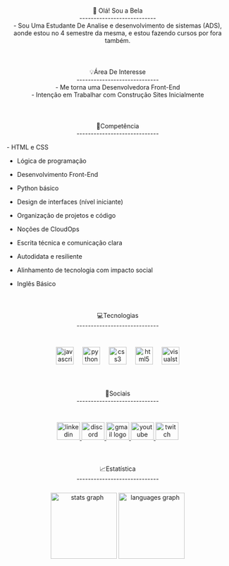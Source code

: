 <br clear="both">

<p align="center">🌸 Olá! Sou a Bela<br>---------------------------<br>- Sou Uma Estudante De Analise e desenvolvimento de sistemas (ADS),<br>aonde estou no 4 semestre da mesma, e estou fazendo cursos por fora também.</p>

###

<br clear="both">

<p align="center">💡Área De Interesse<br>-----------------------------<br>- Me torna uma Desenvolvedora Front-End<br>- Intenção em Trabalhar com Construção Sites Inicialmente</p>

###

<br clear="both">

<p align="center">💼Competência<br>-----------------------------<br></p>

<p> 
- HTML e CSS

- Lógica de programação

- Desenvolvimento Front-End

- Python básico

- Design de interfaces (nível iniciante)

- Organização de projetos e código

- Noções de CloudOps

- Escrita técnica e comunicação clara

- Autodidata e resiliente

- Alinhamento de tecnologia com impacto social
  
- Inglês Básico </p>

###

<br clear="both">

<p align="center">💻Tecnologias<br>-----------------------------</p>

###

<br clear="both">

<div align="center">
  <img src="https://cdn.jsdelivr.net/gh/devicons/devicon/icons/javascript/javascript-plain.svg" height="40" alt="javascript logo"  />
  <img width="12" />
  <img src="https://cdn.jsdelivr.net/gh/devicons/devicon/icons/python/python-original.svg" height="40" alt="python logo"  />
  <img width="12" />
  <img src="https://cdn.jsdelivr.net/gh/devicons/devicon/icons/css3/css3-original.svg" height="40" alt="css3 logo"  />
  <img width="12" />
  <img src="https://cdn.jsdelivr.net/gh/devicons/devicon/icons/html5/html5-plain.svg" height="40" alt="html5 logo"  />
  <img width="12" />
  <img src="https://cdn.jsdelivr.net/gh/devicons/devicon/icons/visualstudio/visualstudio-plain.svg" height="40" alt="visualstudio logo"  />
</div>

###

<br clear="both">

<p align="center">📱Sociais<br>-----------------------------</p>

###

<br clear="both">

<div align="center">
  <a href="https://www.linkedin.com/in/isabela-cruz-veloso-995229236/" target="_blank">
    <img src="https://raw.githubusercontent.com/maurodesouza/profile-readme-generator/master/src/assets/icons/social/linkedin/default.svg" width="52" height="40" alt="linkedin logo"  />
  </a>
  <a href="https://discord.gg/EFcJKbG8W3" target="_blank">
    <img src="https://raw.githubusercontent.com/maurodesouza/profile-readme-generator/master/src/assets/icons/social/discord/default.svg" width="52" height="40" alt="discord logo"  />
  </a>
  <a href="isabelacruzveloosoo@gmail.com" target="_blank">
    <img src="https://raw.githubusercontent.com/maurodesouza/profile-readme-generator/master/src/assets/icons/social/gmail/default.svg" width="52" height="40" alt="gmail logo"  />
  </a>
  <a href="https://www.youtube.com/@BelaCruz01" target="_blank">
    <img src="https://raw.githubusercontent.com/maurodesouza/profile-readme-generator/master/src/assets/icons/social/youtube/default.svg" width="52" height="40" alt="youtube logo"  />
  </a>
  <a href="https://www.twitch.tv/belasapa" target="_blank">
    <img src="https://raw.githubusercontent.com/maurodesouza/profile-readme-generator/master/src/assets/icons/social/twitch/default.svg" width="52" height="40" alt="twitch logo"  />
  </a>
</div>

###

<br clear="both">

<p align="center">📈Estatística<br>-----------------------------</p>

###

<div align="center">
  <img src="https://github-readme-stats.vercel.app/api?username=Dev-BelaCruz&hide_title=false&hide_rank=false&show_icons=true&include_all_commits=true&count_private=true&disable_animations=false&theme=dracula&locale=en&hide_border=false&order=1" height="150" alt="stats graph"  />
  <img src="https://github-readme-stats.vercel.app/api/top-langs?username=Dev-BelaCruz&locale=en&hide_title=false&layout=compact&card_width=320&langs_count=5&theme=dracula&hide_border=false&order=2" height="150" alt="languages graph"  />
</div>

###
